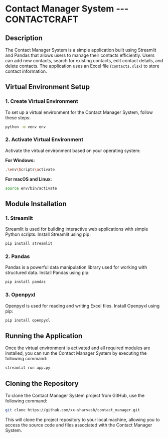 # Contact Manager System --- CONTACTCRAFT

## Description
The Contact Manager System is a simple application built using Streamlit and Pandas that allows users to manage their contacts efficiently. Users can add new contacts, search for existing contacts, edit contact details, and delete contacts. The application uses an Excel file (`contacts.xlsx`) to store contact information.

## Virtual Environment Setup

### 1. Create Virtual Environment
To set up a virtual environment for the Contact Manager System, follow these steps:

```bash
python -m venv env
```

### 2. Activate Virtual Environment
Activate the virtual environment based on your operating system:

**For Windows:**
```bash
.\env\Scripts\activate
```

**For macOS and Linux:**
```bash
source env/bin/activate
```

## Module Installation

### 1. Streamlit
Streamlit is used for building interactive web applications with simple Python scripts. Install Streamlit using pip:

```bash
pip install streamlit
```

### 2. Pandas
Pandas is a powerful data manipulation library used for working with structured data. Install Pandas using pip:

```bash
pip install pandas
```

### 3. Openpyxl
Openpyxl is used for reading and writing Excel files. Install Openpyxl using pip:

```bash
pip install openpyxl
```

## Running the Application
Once the virtual environment is activated and all required modules are installed, you can run the Contact Manager System by executing the following command:

```bash
streamlit run app.py
```
## Cloning the Repository
To clone the Contact Manager System project from GitHub, use the following command:

```bash
git clone https://github.com/xx-sharvesh/contact_manager.git
```

This will clone the project repository to your local machine, allowing you to access the source code and files associated with the Contact Manager System.
